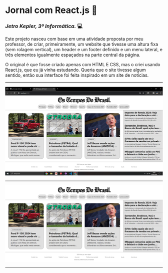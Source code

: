 # Jornal com React.js 📰

### _Jetro Kepler, 3º Informática._ 💻

Este projeto nasceu com base em uma atividade proposta por meu professor, de criar, primeiramente, um website que tivesse uma altura fixa (sem rolagem vertical), um header e um footer definido e um menu lateral, e três elementos igualmente espaçados na parte central da página.

O original é que fosse criado apenas com HTML E CSS, mas o criei usando React.js, que eu já vinha estudando. Queria que o site tivesse algum sentido, então sua interface foi feita inspirado em um site de notícias.

<hr>
<img src="../website-print-1.PNG">
<hr>
<img src="../website-print-2.PNG">
<hr>